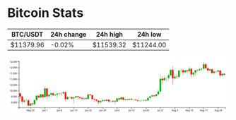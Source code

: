 # Bitcoin Stats

BTC/USDT|24h change|24h high|24h low|
|---|---|---|---|
|$11379.96|-0.02%|$11539.32|$11244.00|

<img src="./chart.svg">
